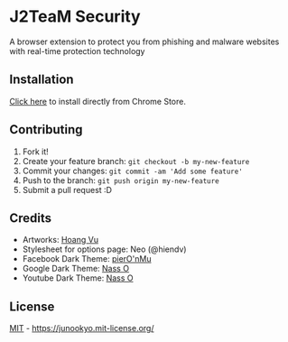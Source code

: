 # J2TeaM Security
A browser extension to protect you from phishing and malware websites with real-time protection technology

## Installation

[Click here](https://chrome.google.com/webstore/detail/hmlcjjclebjnfohgmgikjfnbmfkigocc?utm_source=github) to install directly from Chrome Store.

## Contributing

1. Fork it!
2. Create your feature branch: `git checkout -b my-new-feature`
3. Commit your changes: `git commit -am 'Add some feature'`
4. Push to the branch: `git push origin my-new-feature`
5. Submit a pull request :D

## Credits

+ Artworks: [Hoang Vu](https://www.facebook.com/hi.im.hoangvu)
+ Stylesheet for options page: Neo (@hiendv)
+ Facebook Dark Theme: [pierO'nMu](http://userstyles.org/styles/118180)
+ Google Dark Theme: [Nass O](http://userstyles.org/styles/118959)
+ Youtube Dark Theme: [Nass O](http://userstyles.org/styles/117673)
    
## License

[MIT](LICENSE) - https://junookyo.mit-license.org/